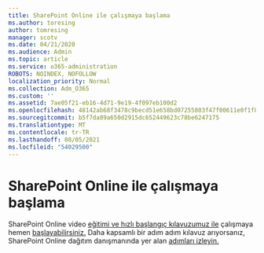 ```yaml
---
title: SharePoint Online ile çalışmaya başlama
ms.author: toresing
author: tomresing
manager: scotv
ms.date: 04/21/2020
ms.audience: Admin
ms.topic: article
ms.service: o365-administration
ROBOTS: NOINDEX, NOFOLLOW
localization_priority: Normal
ms.collection: Adm_O365
ms.custom: ''
ms.assetid: 7ae05f21-eb16-4d71-9e19-4f097eb100d2
ms.openlocfilehash: 48142ab68f3478c9becd51e658bd07255803f47f00611e0f1f8ab1757fdc984d
ms.sourcegitcommit: b5f7da89a650d2915dc652449623c78be6247175
ms.translationtype: MT
ms.contentlocale: tr-TR
ms.lasthandoff: 08/05/2021
ms.locfileid: "54029500"
---
```

# <a name="get-started-with-sharepoint-online"></a>SharePoint Online ile çalışmaya başlama

SharePoint Online video [eğitimi ve hızlı başlangıç kılavuzumuz ile](https://go.microsoft.com/fwlink/?linkid=866438) çalışmaya hemen [başlayabilirsiniz.](https://go.microsoft.com/fwlink/?linkid=866437) Daha kapsamlı bir adım adım kılavuz arıyorsanız, SharePoint Online dağıtım danışmanında yer alan [adımları izleyin.](https://portal.office.com/onboarding/sharepointonline#/)
  

